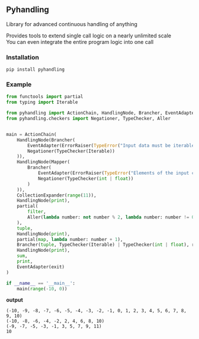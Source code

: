 ## Pyhandling
Library for advanced continuous handling of anything

Provides tools to extend single call logic on a nearly unlimited scale</br>
You can even integrate the entire program logic into one call

### Installation
`pip install pyhandling`

### Example

```python
from functools import partial
from typing import Iterable

from pyhandling import ActionChain, HandlingNode, Brancher, EventAdapter, ErrorRaiser, CollectionExpander, Mapper, return_
from pyhandling.checkers import Negationer, TypeChecker, Aller


main = ActionChain(
    HandlingNode(Brancher(
        EventAdapter(ErrorRaiser(TypeError("Input data must be iterable collection."))),
        Negationer(TypeChecker(Iterable))
    )),
    HandlingNode(Mapper(
        Brancher(
            EventAdapter(ErrorRaiser(TypeError("Elements of the input collection must be numbers."))),
            Negationer(TypeChecker(int | float))
        )
    )),
    CollectionExpander(range(11)),
    HandlingNode(print),
    partial(
        filter,
        Aller(lambda number: not number % 2, lambda number: number != 0)
    ),
    tuple,
    HandlingNode(print),
    partial(map, lambda number: number + 1),
    Brancher(tuple, TypeChecker(Iterable) | TypeChecker(int | float), return_),
    HandlingNode(print),
    sum,
    print,
    EventAdapter(exit)
)

if __name__ == '__main__':
    main(range(-10, 0))
```

**output**
```
(-10, -9, -8, -7, -6, -5, -4, -3, -2, -1, 0, 1, 2, 3, 4, 5, 6, 7, 8, 9, 10)
(-10, -8, -6, -4, -2, 2, 4, 6, 8, 10)
(-9, -7, -5, -3, -1, 3, 5, 7, 9, 11)
10
```
